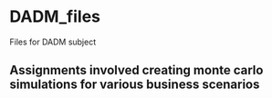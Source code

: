 # DADM_files
Files for DADM subject

## Assignments involved creating monte carlo simulations for various business scenarios
